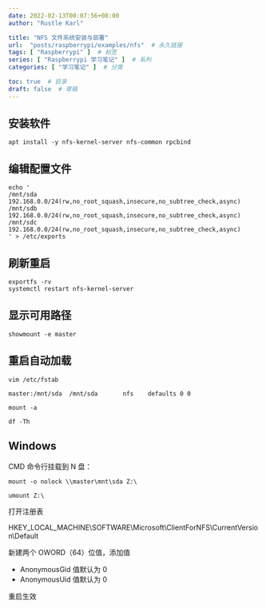 ```yaml
---
date: 2022-02-13T00:07:56+08:00
author: "Rustle Karl"

title: "NFS 文件系统安装与部署"
url:  "posts/raspberrypi/examples/nfs"  # 永久链接
tags: [ "Raspberrypi" ]  # 标签
series: [ "Raspberrypi 学习笔记" ]  # 系列
categories: [ "学习笔记" ]  # 分类

toc: true  # 目录
draft: false  # 草稿
---
```


## 安装软件

```shell
apt install -y nfs-kernel-server nfs-common rpcbind
```

## 编辑配置文件

```shell
echo '
/mnt/sda       192.168.0.0/24(rw,no_root_squash,insecure,no_subtree_check,async)
/mnt/sdb       192.168.0.0/24(rw,no_root_squash,insecure,no_subtree_check,async)
/mnt/sdc       192.168.0.0/24(rw,no_root_squash,insecure,no_subtree_check,async)
' > /etc/exports
```

## 刷新重启

```shell
exportfs -rv
systemctl restart nfs-kernel-server
```

## 显示可用路径

```shell
showmount -e master
```

## 重启自动加载

```shell
vim /etc/fstab
```

```
master:/mnt/sda  /mnt/sda       nfs    defaults 0 0
```

```shell
mount -a
```

```shell
df -Th
```

## Windows

CMD 命令行挂载到 N 盘：

```shell
mount -o nolock \\master\mnt\sda Z:\
```

```shell
umount Z:\
```

打开注册表

HKEY_LOCAL_MACHINE\SOFTWARE\Microsoft\ClientForNFS\CurrentVersion\Default

新建两个 OWORD（64）位值，添加值

- AnonymousGid 值默认为 0
- AnonymousUid 值默认为 0

重启生效
